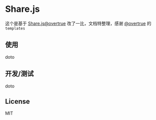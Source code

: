 # Share.js

这个是基于 [Share.js@overtrue](http://overtrue.me/share.js/) 改了一比，文档特整理，感谢 [@overtrue](https://github.com/overtrue/) 的`templates`

## 使用

doto

## 开发/测试

doto

## License

MIT